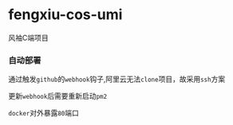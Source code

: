 # fengxiu-cos-umi
 风袖C端项目


### 自动部署

通过触发`github`的`webhook`钩子,阿里云无法`clone`项目，故采用`ssh`方案

更新`webhook`后需要重新启动`pm2`

`docker`对外暴露`80`端口